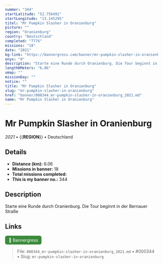 ```yaml
---
nummer: "344"
startLatitude: "52.756491"
startLongitude: "13.245295"
titel: "Mr Pumpkin Slasher in Oranienburg"
picture: ""
region: "Oranienburg"
country: "Deutschland"
completed: "7776"
missions: "18"
date: "2021"
bg-link: "https://bannergress.com/banner/mr-pumpkin-slasher-in-oranienburg-13b7"
onyx: "0"
description: "Starte eine Runde durch Oranienburg. Die Tour beginnt in der Bernauer Straße"
lengthKMeters: "6,06"
umap: ""
missionDay: ""
notice: ""
title: "Mr Pumpkin Slasher in Oranienburg"
slug: "mr-pumpkin-slasher-in-oranienburg"
href: "banner/000344_mr-pumpkin-slasher-in-oranienburg_2021.md"
name: "Mr Pumpkin Slasher in Oranienburg"
---
```

# Mr Pumpkin Slasher in Oranienburg

*2021* • {{__REGION__}} • Deutschland





## Details
- **Distance (km):** 6.06
- **Missions in banner:** 18
- **Total missions completed:** 
- **This is my banner no.:** 344



## Description
Starte eine Runde durch Oranienburg. Die Tour beginnt in der Bernauer Straße



## Links
<a href="https://bannergress.com/banner/mr-pumpkin-slasher-in-oranienburg-13b7" target="_blank" style="display:inline-block;margin-right:8px;padding:6px 12px;background:#3c8b3c;color:#fff;text-decoration:none;border-radius:6px;">🔗 Bannergress</a>



> File: `000344_mr-pumpkin-slasher-in-oranienburg_2021.md` • #000344 • Slug: `mr-pumpkin-slasher-in-oranienburg`
